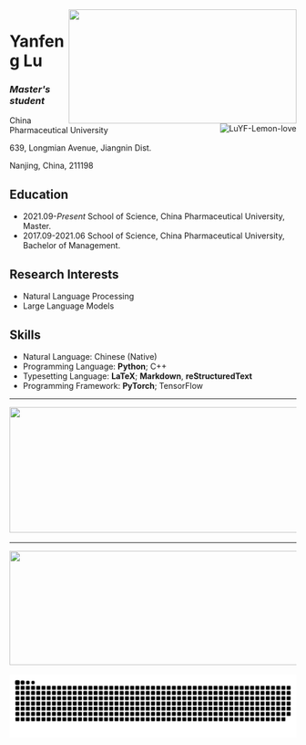 <img align="right" width="400" height="200" src="https://github-readme-stats.vercel.app/api/top-langs/?username=LuYF-Lemon-love&size_weight=0.15&count_weight=0.5&layout=compact&theme=vision-friendly-dark">
<img align="right" src="https://komarev.com/ghpvc/?username=LuYF-Lemon-love&style=for-the-badge&color=orange" alt="LuYF-Lemon-love"/>

# Yanfeng Lu

### *Master's student*

China Pharmaceutical University

639, Longmian Avenue, Jiangnin Dist.

Nanjing, China, 211198

## Education

- 2021.09-*Present* School of Science, China Pharmaceutical University, Master.
- 2017.09-2021.06 School of Science, China Pharmaceutical University, Bachelor of Management.

## Research Interests

- Natural Language Processing
- Large Language Models

## Skills

- Natural Language: Chinese (Native)
- Programming Language: **Python**; C++
- Typesetting Language: **LaTeX**; **Markdown**, **reStructuredText**
- Programming Framework: **PyTorch**; TensorFlow

---

<p align="center">
  <img width="800" height="220" src="https://streak-stats.demolab.com?user=LuYF-Lemon-love&theme=highcontrast&hide_border=true&border_radius=5&card_width=800">
</p>

---

<p align="center">
  <img width="600" height="200" src="https://github-readme-stats.vercel.app/api?username=LuYF-Lemon-love&show_icons=true&theme=vision-friendly-dark">
</p>

![亮色](https://raw.githubusercontent.com/LuYF-Lemon-love/LuYF-Lemon-love/output/github-contribution-grid-snake.svg)
